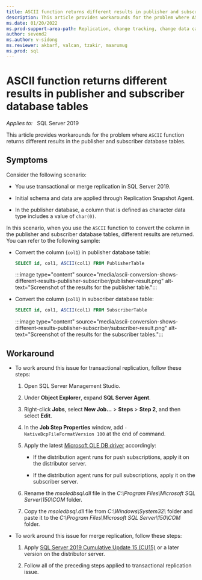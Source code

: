 ```yaml
---
title: ASCII function returns different results in publisher and subscriber
description: This article provides workarounds for the problem where ASCII function returns different results in the publisher and subscriber database tables.
ms.date: 01/20/2022
ms.prod-support-area-path: Replication, change tracking, change data capture
author: sevend2
ms.author: v-sidong
ms.reviewer: akbarf, valcan, tzakir, maarumug
ms.prod: sql
---
```


# ASCII function returns different results in publisher and subscriber database tables

_Applies to:_ &nbsp; SQL Server 2019

This article provides workarounds for the problem where `ASCII` function returns different results in the publisher and subscriber database tables.

## Symptoms

Consider the following scenario:

- You use transactional or merge replication in SQL Server 2019.

- Initial schema and data are applied through Replication Snapshot Agent.

- In the publisher database, a column that is defined as character data type includes a value of `char(0)`.

In this scenario, when you use the `ASCII` function to convert the column in the publisher and subscriber database tables, different results are returned. You can refer to the following sample:

- Convert the column (`col1`) in publisher database table:

    ```sql
    SELECT id, col1, ASCII(col1) FROM PublisherTable
    ```

    :::image type="content" source="media/ascii-conversion-shows-different-results-publisher-subscriber/publisher-result.png" alt-text="Screenshot of the results for the publisher table.":::

- Convert the column (`col1`) in subscriber database table:

    ```sql
    SELECT id, col1, ASCII(col1) FROM SubscriberTable
    ```

    :::image type="content" source="media/ascii-conversion-shows-different-results-publisher-subscriber/subscriber-result.png" alt-text="Screenshot of the results for the subscriber tables.":::

## Workaround

- To work around this issue for transactional replication, follow these steps:

    1. Open SQL Server Management Studio.

    1. Under **Object Explorer**, expand **SQL Server Agent**.

    1. Right-click **Jobs**, select **New Job...** > **Steps** > **Step 2**, and then select **Edit**.

    1. In the **Job Step Properties** window, add `-NativeBcpFileFormatVersion 100` at the end of command.

    1. Apply the latest [Microsoft OLE DB driver](/sql/connect/oledb/download-oledb-driver-for-sql-server) accordingly:

        - If the distribution agent runs for push subscriptions, apply it on the distributor server.

        - If the distribution agent runs for pull subscriptions, apply it on the subscriber server.

    1. Rename the *msoledbsql.dll* file in the *C:\Program Files\Microsoft SQL Server\150\COM* folder.

    1. Copy the *msoledbsql.dll* file from *C:\Windows\System32\\* folder and paste it to the *C:\Program Files\Microsoft SQL Server\150\COM* folder.

- To work around this issue for merge replication, follow these steps:

    1. Apply [SQL Server 2019 Cumulative Update 15 (CU15)](https://support.microsoft.com/help/5008996) or a later version on the distributor server.

    1. Follow all of the preceding steps applied to transactional replication issue.
